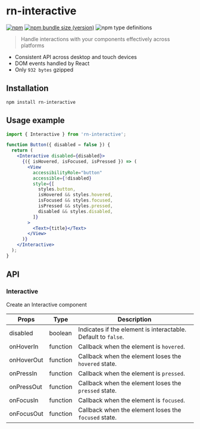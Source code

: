 # rn-interactive

[![npm](https://img.shields.io/npm/dm/rn-interactive?label=npm)](https://www.npmjs.com/package/rn-interactive) [![npm bundle size (version)](https://img.shields.io/bundlephobia/minzip/rn-interactive?color=green)](https://bundlephobia.com/result?p=react-interactive) ![npm type definitions](https://img.shields.io/npm/types/rn-interactive?color=blue)

> Handle interactions with your components effectively across platforms

- Consistent API across desktop and touch devices
- DOM events handled by React
- Only `932 bytes` gzipped

## Installation

```shell
npm install rn-interactive
```

## Usage example

```jsx
import { Interactive } from 'rn-interactive';

function Button({ disabled = false }) {
  return (
    <Interactive disabled={disabled}>
      {({ isHovered, isFocused, isPressed }) => (
        <View
          accessibilityRole="button"
          accessible={!disabled}
          style={[
            styles.button,
            isHovered && styles.hovered,
            isFocused && styles.focused,
            isPressed && styles.pressed,
            disabled && styles.disabled,
          ]}
        >
          <Text>{title}</Text>
        </View>
      )}
    </Interactive>
  );
}
```

## API

### Interactive

Create an Interactive component

Props | Type | Description
--- | --- | ---
disabled | boolean | Indicates if the element is interactable. Default to `false`.
onHoverIn | function | Callback when the element is `hovered`.
onHoverOut | function | Callback when the element loses the `hovered` state.
onPressIn | function | Callback when the element is `pressed`.
onPressOut | function | Callback when the element loses the `pressed` state.
onFocusIn | function | Callback when the element is `focused`.
onFocusOut | function | Callback when the element loses the `focused` state.
